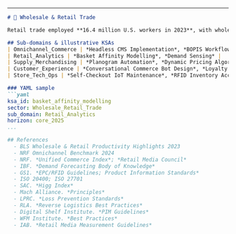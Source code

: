 
---

```markdown
# 🏪 Wholesale & Retail Trade

Retail trade employed **16.4 million U.S. workers in 2023**, with wholesale at 6.2 million :contentReference[oaicite:6]{index=6}.

## Sub‑domains & illustrative KSAs
| Omnichannel_Commerce | *Headless CMS Implementation*, *BOPIS Workflow Optimisation* |
| Retail_Analytics | *Basket Affinity Modelling*, *Demand Sensing* |
| Supply_Merchandising | *Planogram Automation*, *Dynamic Pricing Algorithms* |
| Customer_Experience | *Conversational Commerce Bot Design*, *Loyalty Gamification* |
| Store_Tech_Ops | *Self‑Checkout IoT Maintenance*, *RFID Inventory Accuracy* |

### YAML sample
```yaml
ksa_id: basket_affinity_modelling
sector: Wholesale_Retail_Trade
sub_domain: Retail_Analytics
horizon: core_2025
...

## References
  - BLS Wholesale & Retail Productivity Highlights 2023 
  - NRF Omnichannel Benchmark 2024
  - NRF. *Unified Commerce Index*; *Retail Media Council*
  - IBF. *Demand Forecasting Body of Knowledge*
  - GS1. *EPC/RFID Guidelines; Product Information Standards*
  - ISO 20400; ISO 27701
  - SAC. *Higg Index*
  - Mach Alliance. *Principles*
  - LPRC. *Loss Prevention Standards*
  - RLA. *Reverse Logistics Best Practices*
  - Digital Shelf Institute. *PIM Guidelines*
  - WFM Institute. *Best Practices*
  - IAB. *Retail Media Measurement Guidelines*